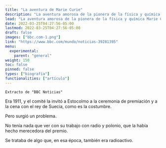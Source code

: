 ```yaml
---
title: "La aventura de Marie Curie"
description: "La aventura amorosa de la pionera de la física y química Marie Curie que escandalizó al comité del Nobel"
lead: "La aventura amorosa de la pionera de la física y química Marie Curie que escandalizó al comité del Nobel"
date: 2022-03-25T04:27:56-05:00
lastmod: 2022-03-25T04:27:56-05:00
draft: false
images: ["bbc.com-1.png"]
link: "https://www.bbc.com/mundo/noticias-39281395"
menu:
  experimental:
    parent: "general"
weight: 150
toc: false
pinned: false
types: ["biografía"]
functionalities: ["artículo"]
---
```


```text
Extracto de "BBC Noticias"
```

Era 1911, y el comité la invitó a Estocolmo a la ceremonia de premiación y a la cena con el rey de Suecia, como es la costumbre.

Pero surgió un problema.

No tenía nada que ver con su trabajo con radio y polonio, que la había hecho merecedora del premio.

Se trataba de algo que, en esa época, también era radioactivo.
